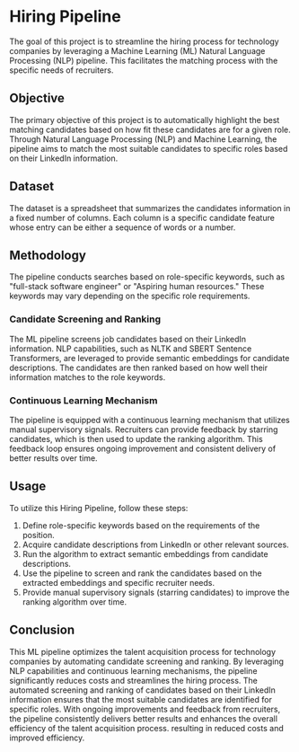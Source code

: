 # Hiring Pipeline
The goal of this project is to streamline the hiring process for technology companies by leveraging a Machine Learning (ML) Natural Language Processing (NLP) pipeline. 
This facilitates the matching process with the specific needs of recruiters.

## Objective
The primary objective of this project is to automatically highlight the best matching candidates based on how fit these candidates are for a given role. 
Through Natural Language Processing (NLP) and Machine Learning, the pipeline aims to match the most suitable candidates to specific roles based on their LinkedIn information.

## Dataset
The dataset is a spreadsheet that summarizes the candidates information in a fixed number of columns.
Each column is a specific candidate feature whose entry can be either a sequence of words or a number.

## Methodology
The pipeline conducts searches based on role-specific keywords, such as "full-stack software engineer" or "Aspiring human resources." 
These keywords may vary depending on the specific role requirements. 

### Candidate Screening and Ranking
The ML pipeline screens job candidates based on their LinkedIn information. 
NLP capabilities, such as NLTK and SBERT Sentence Transformers, are leveraged to provide semantic embeddings for candidate descriptions.
The candidates are then ranked based on how well their information matches to the role keywords.

### Continuous Learning Mechanism
The pipeline is equipped with a continuous learning mechanism that utilizes manual supervisory signals. 
Recruiters can provide feedback by starring candidates, which is then used to update the ranking algorithm. 
This feedback loop ensures ongoing improvement and consistent delivery of better results over time.

## Usage
To utilize this Hiring Pipeline, follow these steps:

1. Define role-specific keywords based on the requirements of the position.
2. Acquire candidate descriptions from LinkedIn or other relevant sources.
3. Run the algorithm to extract semantic embeddings from candidate descriptions.
4. Use the pipeline to screen and rank the candidates based on the extracted embeddings and specific recruiter needs.
5. Provide manual supervisory signals (starring candidates) to improve the ranking algorithm over time.

## Conclusion
This ML pipeline optimizes the talent acquisition process for technology companies by automating candidate screening and ranking. 
By leveraging NLP capabilities and continuous learning mechanisms, the pipeline significantly reduces costs and streamlines the hiring process. 
The automated screening and ranking of candidates based on their LinkedIn information ensures that the most suitable candidates are identified for specific roles. 
With ongoing improvements and feedback from recruiters, the pipeline consistently delivers better results and enhances the overall efficiency of the talent acquisition process.
resulting in reduced costs and improved efficiency. 
